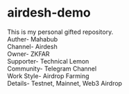 # airdesh-demo
This is my personal gifted repository.
<br>
Auther- Mahabub
<br>
Channel- Airdesh
<br>
Owner- ZKFAR
<br>
Supporter- Technical Lemon
<br>
Community- Telegram Channel
<br>
Work Style- Airdrop Farming
<br>
Details- Testnet, Mainnet, Web3 Airdrop
